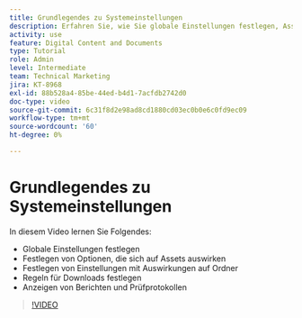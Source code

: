 ```yaml
---
title: Grundlegendes zu Systemeinstellungen
description: Erfahren Sie, wie Sie globale Einstellungen festlegen, Asset-Optionen festlegen, Ordnereinstellungen festlegen, Download-Regeln festlegen und Berichte und Prüfprotokolle anzeigen können. [!UICONTROL WORKFRONT DAM].
activity: use
feature: Digital Content and Documents
type: Tutorial
role: Admin
level: Intermediate
team: Technical Marketing
jira: KT-8968
exl-id: 88b528a4-85be-44ed-b4d1-7acfdb2742d0
doc-type: video
source-git-commit: 6c31f8d2e98ad8cd1880cd03ec0b0e6c0fd9ec09
workflow-type: tm+mt
source-wordcount: '60'
ht-degree: 0%

---
```


# Grundlegendes zu Systemeinstellungen

In diesem Video lernen Sie Folgendes:

* Globale Einstellungen festlegen
* Festlegen von Optionen, die sich auf Assets auswirken
* Festlegen von Einstellungen mit Auswirkungen auf Ordner
* Regeln für Downloads festlegen
* Anzeigen von Berichten und Prüfprotokollen

>[!VIDEO](https://video.tv.adobe.com/v/335231/?quality=12&learn=on)
